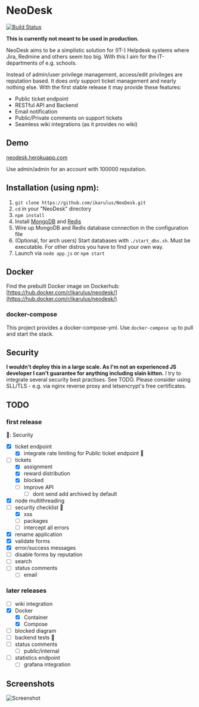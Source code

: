 # NeoDesk

[![Build Status](https://travis-ci.org/ikarulus/NeoDesk.svg?branch=master)](https://travis-ci.org/ikarulus/NeoDesk)

**This is currently not meant to be used in production.**

NeoDesk aims to be a simplistic solution for (IT-) Helpdesk systems where Jira, Redmine and others seem too big. With this I aim for the IT-departments of e.g. schools.

Instead of admin/user privilege management, access/edit privileges are reputation based. It does *only* support ticket management and nearly nothing else.
With the first stable release it may provide these features:

* Public ticket endpoint
* RESTful API and Backend
* Email notification
* Public/Private comments on support tickets
* Seamless wiki integrations (as it provides no wiki)

## Demo
[neodesk.herokuapp.com](https://neodesk.herokuapp.com)

Use admin/admin for an account with 100000 reputation.

## Installation (using npm):
1. `git clone https://github.com/ikarulus/NeoDesk.git`
2. `cd` in your "NeoDesk" directory
3. `npm install`
4. Install [MongoDB](https://docs.mongodb.com/manual/installation/) and [Redis](https://redis.io/topics/quickstart)
5. Wire up MongoDB and Redis database connection in the configuration file
6. (Optional, for arch users) Start databases with `./start_dbs.sh`. Must be executable. For other distros you have to find your own way.
7. Launch via `node app.js` or `npm start`

## Docker
Find the prebuilt Docker image on Dockerhub: [https://hub.docker.com/r/ikarulus/neodesk/](https://hub.docker.com/r/ikarulus/neodesk/)
### docker-compose
This project provides a docker-compose-yml.
Use `docker-compose up` to pull and start the stack.

## Security
**I wouldn't deploy this in a large scale. As I'm not an experienced JS developer I can't guarantee for anything including slain kitten.**
I try to integrate several security best practises. See TODO. Please consider using SLL/TLS - e.g. via nginx reverse proxy and letsencrypt's free certificates.

## TODO
### first release
:key:: Security
- [x] ticket endpoint
    - [x] integrate rate limiting for Public ticket endpoint :key:
- [ ] tickets
    - [x] assignment
    - [x] reward distribution
    - [x] blocked
    - [ ] improve API
        - [ ] dont send add archived by default
- [x] node multithreading
- [ ] security checklist :key:
    - [x] xss
    - [ ] packages
    - [ ] intercept all errors
- [x] rename application
- [x] validate forms
- [x] error/success messages
- [ ] disable forms by reputation
- [ ] search
- [ ] status comments
    - [ ] email

### later releases
- [ ] wiki integration
- [x] Docker
    - [x] Container
    - [x] Compose
- [ ] blocked diagram
- [ ] backend tests :key:
- [ ] status comments
    - [ ] public/internal
- [ ] statistics endpoint
    - [ ] grafana integration

## Screenshots
![Screenshot](https://user-images.githubusercontent.com/20602537/38381227-6dae4584-3906-11e8-92e6-c8740a6319cd.png)